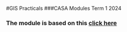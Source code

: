 #GIS Practicals
###CASA Modules Term 1 2024

### The module is based on this [click here](https://andrewmaclachlan.github.io/CASA0005repo/index.html)

